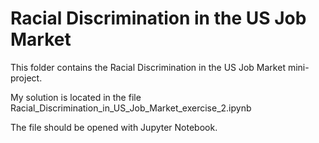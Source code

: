 # Racial Discrimination in the US Job Market

This folder contains the Racial Discrimination in the US Job Market mini-project. 

My solution is located in the file Racial_Discrimination_in_US_Job_Market_exercise_2.ipynb

The file should be opened with Jupyter Notebook.
